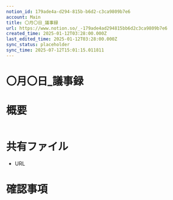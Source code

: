 ```yaml
---
notion_id: 179ade4a-d294-815b-b6d2-c3ca9809b7e6
account: Main
title: 〇月〇日_議事録
url: https://www.notion.so/_-179ade4ad294815bb6d2c3ca9809b7e6
created_time: 2025-01-12T03:28:00.000Z
last_edited_time: 2025-01-12T03:28:00.000Z
sync_status: placeholder
sync_time: 2025-07-12T15:01:15.011811
---
```

# 〇月〇日_議事録

# 概要
```plain text

```
# 共有ファイル
- URL
# 確認事項